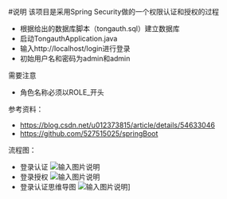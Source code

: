 #说明
 该项目是采用Spring Security做的一个权限认证和授权的过程<br>
 * 根据给出的数据库脚本（tongauth.sql）建立数据库
 * 启动TongauthApplication.java
 * 输入http://localhost/login进行登录
 * 初始用户名和密码为admin和admin<br>
 
 需要注意
 * 角色名称必须以ROLE_开头<br>
 
参考资料：
* https://blog.csdn.net/u012373815/article/details/54633046
* https://github.com/527515025/springBoot

流程图：

* 登录认证
![输入图片说明](https://gitee.com/uploads/images/2018/0419/115058_d6417447_1224684.png "2.png")
* 登录授权
![输入图片说明](https://gitee.com/uploads/images/2018/0419/115253_4547b1d8_1224684.png "1.png")
* 登录认证思维导图
![输入图片说明](https://gitee.com/uploads/images/2018/0419/115120_a60ee04d_1224684.jpeg "认证.jpg")]
